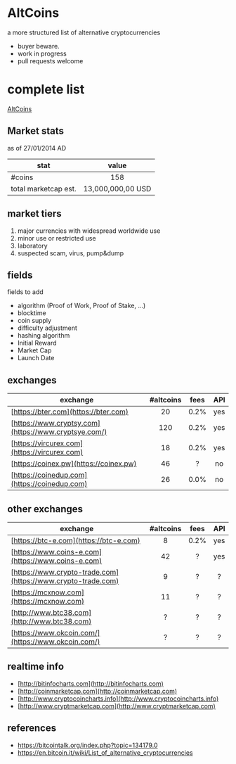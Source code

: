 AltCoins
========

a more structured list of alternative cryptocurrencies

* buyer beware. 
* work in progress
* pull requests welcome

# complete list

[AltCoins](alts.md)

## Market stats

as of 27/01/2014 AD

| stat        | value          |
| ------------- |:-------------:|
| #coins | 158 |
| total marketcap est. | 13,000,000,00 USD | 

## market tiers

1. major currencies with widespread worldwide use
2. minor use or restricted use
3. laboratory
4. suspected scam, virus, pump&dump

## fields

fields to add

* algorithm (Proof of Work, Proof of Stake, ...)
* blocktime
* coin supply
* difficulty adjustment
* hashing algorithm
* Initial Reward 
* Market Cap
* Launch Date

## exchanges

| exchange        | #altcoins          | fees | API |
| ------------- |:-------------:|:-------------:|:-------------:|
| [https://bter.com](https://bter.com) | 20 | 0.2%| yes |
| [https://www.cryptsy.com](https://www.cryptsye.com/) | 120  | 0.2% | yes |
| [https://vircurex.com](https://vircurex.com) | 18 | 0.2% | yes |
| [https://coinex.pw](https://coinex.pw) | 46 | ? | no |
| [https://coinedup.com](https://coinedup.com) | 26 |  0.0% | no |
 
## other exchanges

| exchange        | #altcoins          | fees | API |
| ------------- |:-------------:|:-------------:|:-------------:|
| [https://btc-e.com](https://btc-e.com) | 8 | 0.2%| yes |
| [https://www.coins-e.com](https://www.coins-e.com) | 42 | ? | yes | 
| [https://www.crypto-trade.com](https://www.crypto-trade.com) | 9 | ? | ? |
| [https://mcxnow.com](https://mcxnow.com) | 11 | ? | ? |
| [http://www.btc38.com](http://www.btc38.com) | ? | ? | ? | 
| [https://www.okcoin.com/](https://www.okcoin.com/)| ? | ? | ? |

## realtime info

* [http://bitinfocharts.com](http://bitinfocharts.com)
* [http://coinmarketcap.com](http://coinmarketcap.com)
* [http://www.cryptocoincharts.info](http://www.cryptocoincharts.info)
* [http://www.cryptmarketcap.com](http://www.cryptmarketcap.com)

## references

* https://bitcointalk.org/index.php?topic=134179.0
* https://en.bitcoin.it/wiki/List_of_alternative_cryptocurrencies
